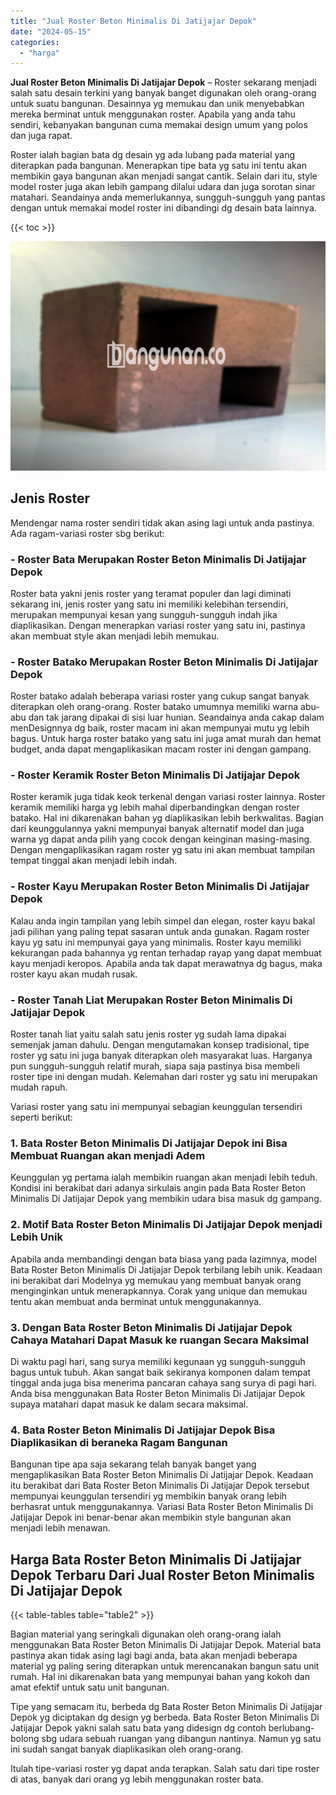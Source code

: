 ```yaml
---
title: "Jual Roster Beton Minimalis Di Jatijajar Depok"
date: "2024-05-15"
categories: 
  - "harga"
---
```


**Jual Roster Beton Minimalis Di Jatijajar Depok** – Roster sekarang menjadi salah satu desain terkini yang banyak banget digunakan oleh orang-orang untuk suatu bangunan. Desainnya yg memukau dan unik menyebabkan mereka berminat untuk menggunakan roster. Apabila yang anda tahu sendiri, kebanyakan bangunan cuma memakai design umum yang polos dan juga rapat.

Roster ialah bagian bata dg desain yg ada lubang pada material yang diterapkan pada bangunan. Menerapkan tipe bata yg satu ini tentu akan membikin gaya bangunan akan menjadi sangat cantik. Selain dari itu, style model roster juga akan lebih gampang dilalui udara dan juga sorotan sinar matahari. Seandainya anda memerlukannya, sungguh-sungguh yang pantas dengan untuk memakai model roster ini dibandingi dg desain bata lainnya.

{{< toc >}}

![Jual Roster Beton Minimalis Di Jatijajar Depok](/images/bata-roster-minimalis-29.png)

## Jenis Roster

Mendengar nama roster sendiri tidak akan asing lagi untuk anda pastinya. Ada ragam-variasi roster sbg berikut:

### \- Roster Bata Merupakan Roster Beton Minimalis Di Jatijajar Depok

Roster bata yakni jenis roster yang teramat populer dan lagi diminati sekarang ini, jenis roster yang satu ini memiliki kelebihan tersendiri, merupakan mempunyai kesan yang sungguh-sungguh indah jika diaplikasikan. Dengan menerapkan variasi roster yang satu ini, pastinya akan membuat style akan menjadi lebih memukau.

### \- Roster Batako Merupakan Roster Beton Minimalis Di Jatijajar Depok

Roster batako adalah beberapa variasi roster yang cukup sangat banyak diterapkan oleh orang-orang. Roster batako umumnya memiliki warna abu-abu dan tak jarang dipakai di sisi luar hunian. Seandainya anda cakap dalam menDesignnya dg baik, roster macam ini akan mempunyai mutu yg lebih bagus. Untuk harga roster batako yang satu ini juga amat murah dan hemat budget, anda dapat mengaplikasikan macam roster ini dengan gampang.

### \- Roster Keramik Roster Beton Minimalis Di Jatijajar Depok

Roster keramik juga tidak keok terkenal dengan variasi roster lainnya. Roster keramik memiliki harga yg lebih mahal diperbandingkan dengan roster batako. Hal ini dikarenakan bahan yg diaplikasikan lebih berkwalitas. Bagian dari keunggulannya yakni mempunyai banyak alternatif model dan juga warna yg dapat anda pilih yang cocok dengan keinginan masing-masing. Dengan mengaplikasikan ragam roster yg satu ini akan membuat tampilan tempat tinggal akan menjadi lebih indah.

### \- Roster Kayu Merupakan Roster Beton Minimalis Di Jatijajar Depok

Kalau anda ingin tampilan yang lebih simpel dan elegan, roster kayu bakal jadi pilihan yang paling tepat sasaran untuk anda gunakan. Ragam roster kayu yg satu ini mempunyai gaya yang minimalis. Roster kayu memiliki kekurangan pada bahannya yg rentan terhadap rayap yang dapat membuat kayu menjadi keropos. Apabila anda tak dapat merawatnya dg bagus, maka roster kayu akan mudah rusak.

### \- Roster Tanah Liat Merupakan Roster Beton Minimalis Di Jatijajar Depok

Roster tanah liat yaitu salah satu jenis roster yg sudah lama dipakai semenjak jaman dahulu. Dengan mengutamakan konsep tradisional, tipe roster yg satu ini juga banyak diterapkan oleh masyarakat luas. Harganya pun sungguh-sungguh relatif murah, siapa saja pastinya bisa membeli roster tipe ini dengan mudah. Kelemahan dari roster yg satu ini merupakan mudah rapuh.

Variasi roster yang satu ini mempunyai sebagian keunggulan tersendiri seperti berikut:

### 1\. Bata Roster Beton Minimalis Di Jatijajar Depok ini Bisa Membuat Ruangan akan menjadi Adem

Keunggulan yg pertama ialah membikin ruangan akan menjadi lebih teduh. Kondisi ini berakibat dari adanya sirkulais angin pada Bata Roster Beton Minimalis Di Jatijajar Depok yang membikin udara bisa masuk dg gampang.

### 2\. Motif Bata Roster Beton Minimalis Di Jatijajar Depok menjadi Lebih Unik

Apabila anda membandingi dengan bata biasa yang pada lazimnya, model Bata Roster Beton Minimalis Di Jatijajar Depok terbilang lebih unik. Keadaan ini berakibat dari Modelnya yg memukau yang membuat banyak orang menginginkan untuk menerapkannya. Corak yang unique dan memukau tentu akan membuat anda berminat untuk menggunakannya.

### 3\. Dengan Bata Roster Beton Minimalis Di Jatijajar Depok Cahaya Matahari Dapat Masuk ke ruangan Secara Maksimal

Di waktu pagi hari, sang surya memiliki kegunaan yg sungguh-sungguh bagus untuk tubuh. Akan sangat baik sekiranya komponen dalam tempat tinggal anda juga bisa menerima pancaran cahaya sang surya di pagi hari. Anda bisa menggunakan Bata Roster Beton Minimalis Di Jatijajar Depok supaya matahari dapat masuk ke dalam secara maksimal.

### 4\. Bata Roster Beton Minimalis Di Jatijajar Depok Bisa Diaplikasikan di beraneka Ragam Bangunan

Bangunan tipe apa saja sekarang telah banyak banget yang mengaplikasikan Bata Roster Beton Minimalis Di Jatijajar Depok. Keadaan itu berakibat dari Bata Roster Beton Minimalis Di Jatijajar Depok tersebut mempunyai keunggulan tersendiri yg membikin banyak orang lebih berhasrat untuk menggunakannya. Variasi Bata Roster Beton Minimalis Di Jatijajar Depok ini benar-benar akan membikin style bangunan akan menjadi lebih menawan.

## Harga Bata Roster Beton Minimalis Di Jatijajar Depok Terbaru Dari Jual Roster Beton Minimalis Di Jatijajar Depok

{{< table-tables table="table2" >}}

Bagian material yang seringkali digunakan oleh orang-orang ialah menggunakan Bata Roster Beton Minimalis Di Jatijajar Depok. Material bata pastinya akan tidak asing lagi bagi anda, bata akan menjadi beberapa material yg paling sering diterapkan untuk merencanakan bangun satu unit rumah. Hal ini dikarenakan bata yang mempunyai bahan yang kokoh dan amat efektif untuk satu unit bangunan.

Tipe yang semacam itu, berbeda dg Bata Roster Beton Minimalis Di Jatijajar Depok yg diciptakan dg design yg berbeda. Bata Roster Beton Minimalis Di Jatijajar Depok yakni salah satu bata yang didesign dg contoh berlubang-bolong sbg udara sebuah ruangan yang dibangun nantinya. Namun yg satu ini sudah sangat banyak diaplikasikan oleh orang-orang.

Itulah tipe-variasi roster yg dapat anda terapkan. Salah satu dari tipe roster di atas, banyak dari orang yg lebih menggunakan roster bata.

